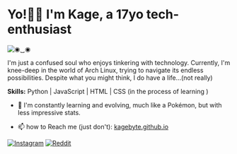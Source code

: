# Yo!🖐🏻 I'm Kage, a 17yo tech-enthusiast 

![◉⁠‿⁠◉](https://i.pinimg.com/originals/b8/9f/0a/b89f0a9cc9bdee16902c4be833212223.jpg)

I'm just a confused soul who enjoys tinkering with technology. 
Currently, I'm knee-deep in the world of Arch Linux, trying to navigate its endless possibilities. Despite what you might think, I do have a life...(not really)

**Skills:** Python | JavaScript | HTML | CSS (in the process of learning )


- 👾 I'm constantly learning and evolving, much like a Pokémon, but with less impressive stats.


- 📫 how to Reach me (just don't): [kagebyte.github.io](https://kagebyte.github.io)

[![Instagram](https://img.shields.io/badge/Instagram-the__anonymous__vip-red)](https://www.instagram.com/the_anonymous_vip/)
[![Reddit](https://img.shields.io/badge/Reddit-the__anonymous__vip-orange)](https://www.reddit.com/user/the_anonymous_vip) 
